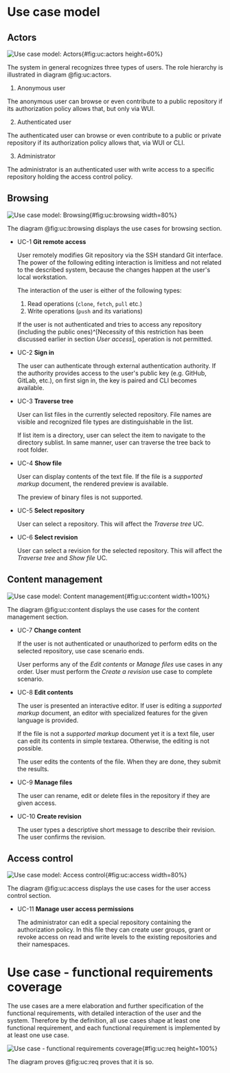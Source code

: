# Use case model

## Actors

![Use case model: Actors](./src/assets/diagram/actors){#fig:uc:actors height=60%}

The system in general recognizes three types of users.
The role hierarchy is illustrated in diagram @fig:uc:actors.

1. Anonymous user

  The anonymous user can browse or even contribute to a public repository if its authorization policy allows that, but only via WUI.

2. Authenticated user

  The authenticated user can browse or even contribute to a public or private repository if its authorization policy allows that, via WUI or CLI.

3. Administrator

  The administrator is an authenticated user with write access to a specific repository holding the access control policy.

## Browsing

![Use case model: Browsing](./src/assets/diagram/uc-browsing){#fig:uc:browsing width=80%}

The diagram @fig:uc:browsing displays the use cases for browsing section.

- UC-1 **Git remote access**

  User remotely modifies Git repository via the SSH standard Git interface.
  The power of the following editing interaction is limitless and not related to the described system, because the changes happen at the user's local workstation.

  The interaction of the user is either of the following types:

  1. Read operations (`clone`, `fetch`, `pull` etc.)
  1. Write operations (`push` and its variations)

  If the user is not authenticated and tries to access any repository (including the public ones)^[Necessity of this restriction has been discussed earlier in section _User access_], operation is not permitted.

- UC-2 **Sign in**

  The user can authenticate through external authentication authority.
  If the authority provides access to the user's public key (e.g. GitHub, GitLab, etc.), on first sign in, the key is paired and CLI becomes available.

- UC-3 **Traverse tree**

  User can list files in the currently selected repository.
  File names are visible and recognized file types are distinguishable in the list.

  If list item is a directory, user can select the item to navigate to the directory sublist.
  In same manner, user can traverse the tree back to root folder.

- UC-4 **Show file**

  User can display contents of the text file.
  If the file is a _supported markup_ document, the rendered preview is available.

  The preview of binary files is not supported.

- UC-5 **Select repository**

  User can select a repository.
  This will affect the _Traverse tree_ UC.

- UC-6 **Select revision**

  User can select a revision for the selected repository. This will affect the _Traverse tree_ and _Show file_ UC.


## Content management

![Use case model: Content management](./src/assets/diagram/uc-content){#fig:uc:content width=100%}

The diagram @fig:uc:content displays the use cases for the content management section.

- UC-7 **Change content**

  If the user is not authenticated or unauthorized to perform edits on the selected repository, use case scenario ends.

  User performs any of the *Edit contents* or *Manage files* use cases in any order.
  User must perform the *Create a revision* use case to complete scenario.

- UC-8 **Edit contents**

  The user is presented an interactive editor.
  If user is editing a *supported markup* document, an editor with specialized features for the given language is provided.

  If the file is not a *supported markup* document yet it is a text file, user can edit its contents in simple textarea.
  Otherwise, the editing is not possible.

  The user edits the contents of the file.
  When they are done, they submit the results.

- UC-9 **Manage files**

  The user can rename, edit or delete files in the repository if they are given access.

- UC-10 **Create revision**

  The user types a descriptive short message to describe their revision.
  The user confirms the revision.


## Access control

![Use case model: Access control](./src/assets/diagram/uc-access){#fig:uc:access width=80%}

The diagram @fig:uc:access displays the use cases for the user access control section.

- UC-11 **Manage user access permissions**

  The administrator can edit a special repository containing the authorization policy.
  In this file they can create user groups, grant or revoke access on read and write levels to the existing repositories and their namespaces.

# Use case - functional requirements coverage

The use cases are a mere elaboration and further specification of the functional requirements, with detailed interaction of the user and the system.
Therefore by the definition, all use cases shape at least one functional requirement, and each functional requirement is implemented by at least one use case.

![Use case - functional requirements coverage](./src/assets/diagram/uc-req){#fig:uc:req height=100%}

The diagram proves @fig:uc:req proves that it is so.